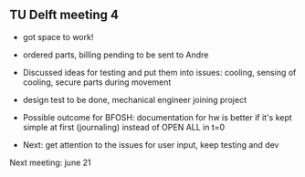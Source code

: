 ## TU Delft meeting 4

- got space to work!
- ordered parts, billing pending to be sent to Andre

- Discussed ideas for testing and put them into issues: cooling, sensing of cooling, secure parts during movement
- design test to be done, mechanical engineer joining project

- Possible outcome for BFOSH: documentation for hw is better if it's kept simple at first (journaling) instead of OPEN ALL in t=0

- Next: get attention to the issues for user input, keep testing and dev

Next meeting: june 21
